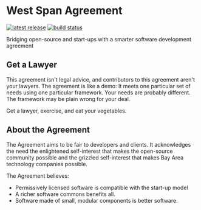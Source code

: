 West Span Agreement
===================

[![latest release](https://img.shields.io/github/release/kemitchell/west-span-agreement.svg)](https://github.com/kemitchell/west-span-agreement/releases)
[![build status](https://img.shields.io/travis/kemitchell/west-span-agreement.svg)](http://travis-ci.org/kemitchell/west-span-agreement)

Bridging open-source and start-ups with a smarter software development agreement

Get a Lawyer
------------

This agreement isn't legal advice, and contributors to this agreement aren't your lawyers. The agreement is like a demo: It meets one particular set of needs using one particular framework. Your needs are probably different. The framework may be plain wrong for your deal.

Get a lawyer, exercise, and eat your vegetables.

About the Agreement
-------------------

The Agreement aims to be fair to developers and clients. It acknowledges the need the enlightened self-interest that makes the open-source community possible and the grizzled self-interest that makes Bay Area technology companies possible.

The Agreement believes:

- Permissively licensed software is compatible with the start-up model
- A richer software commons benefits all.
- Software made of small, modular components is better software.
